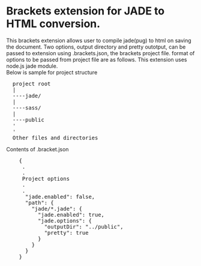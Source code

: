 #  Brackets extension for JADE to HTML conversion.

This brackets extension allows user to compile jade(pug) to html on saving the document. Two options, output directory and pretty outotput, can be passed
to extension using .brackets.json, the brackets project file. format of options to be passed from project file are as follows. This extension uses node.js
jade module. 
<br>
Below is sample for project structure
<pre>
  project root
  |
  ----jade/
  |
  ----sass/
  |
  ----public
  '
  '
  Other files and directories
</pre>

Contents of .bracket.json

<pre>
    {
     .
     .
     Project options 
     .
     .
      "jade.enabled": false,
      "path": {
        "jade/*.jade": {
          "jade.enabled": true,
          "jade.options": {
            "outputDir": "../public",
            "pretty": true
          }
        }
      }
    }
</pre>
